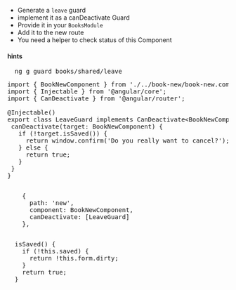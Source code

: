 * Generate a `leave` guard
* implement it as a canDeactivate Guard
* Provide it in your `BooksModule`
* Add it to the new route
* You need a helper to check status of this Component



#### hints
<pre>
  ng g guard books/shared/leave
</pre>

<pre>
import { BookNewComponent } from './../book-new/book-new.component';
import { Injectable } from '@angular/core';
import { CanDeactivate } from '@angular/router';

@Injectable()
export class LeaveGuard implements CanDeactivate&lt;BookNewComponent> {
 canDeactivate(target: BookNewComponent) {
   if (!target.isSaved()) {
     return window.confirm('Do you really want to cancel?');
   } else {
     return true;
   }
 }
}

</pre>

<pre>
    {
      path: 'new',
      component: BookNewComponent,
      canDeactivate: [LeaveGuard]
    },
</pre>

<pre>

  isSaved() {
    if (!this.saved) {
      return !this.form.dirty;
    }
    return true;
  }
</pre>
